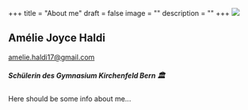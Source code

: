 +++
title = "About me"
draft = false
image = ""
description = ""
+++
![](https://pps.whatsapp.net/v/t61.24694-24/345010035_192119926703386_5448863452469075880_n.jpg?ccb=11-4&oh=01_AdTX8U2v0lCvQ_WNewchPc8R5Id3-zA1FB5aYrNtjm7e-Q&oe=64C0F6E4)

## Amélie Joyce Haldi

amelie.haldi17@gmail.com

##### Schülerin des Gymnasium Kirchenfeld Bern 🏛️

Here should be some info about me...